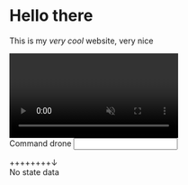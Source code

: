<head>

<style>
#mdinclude<style.css>
</style>

<!-- Include JMuxer and jsQR -->
<script type="text/javascript" src="libs/jmuxer.min.js"></script>
<script type="text/javascript" src="libs/cv.js"></script>
<script type="text/javascript" src="libs/aruco.js"></script>
<script type="text/javascript" src="libs/three.min.js"></script>

<script type="text/javascript" src="scripts/utilities.js"></script>
<script type="module" src="scripts/main.js"></script>

</head>
<div>

# Hello there

This is my _very cool_ website, very nice

<div id=canvases>
<div>
	<video id="camera" autoplay muted></video>
	<canvas id="vcanvas"></canvas>
</div>
<div><canvas id="map"></canvas></div>
</div>

<form>
Command drone <input id="input-command" type="text"></input>
</form>

</div>

<div class="hovering" id="stateinfo-window">
<div style="display:flex; width:100%;">
<div class="move-hover">++++++++</div>
<div class="hide-show" style="text-align: right; width: fit-content" id="hide-show-info">&darr;</div> 
</div>
<span id="stateinfo-data">No state data</span>
</div>

